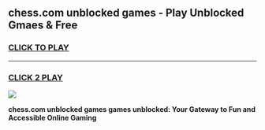 
## chess.com unblocked games - Play Unblocked Gmaes & Free
<h3>
<a href="https://news.freeplayer.one?title=chess.com_unblocked_games&ref=23F">CLICK TO PLAY</a></h3>
<hr>

<h3>
<a href="https://news.freeplayer.one?title=chess.com_unblocked_games&ref=23F">CLICK 2 PLAY</a>
  
</h3>

<a href="https://news.freeplayer.one?title=chess.com_unblocked_games&ref=23F/"><img src="https://clearcache.store/games.png"></a>


**chess.com unblocked games games unblocked: Your Gateway to Fun and Accessible Online Gaming**
